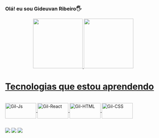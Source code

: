 ### Olá! eu sou Gideuvan Ribeiro🖐

<div align="center">
  <a href="https://github.com/devribeiro1">
  <img height="160em" src="https://github-readme-stats.vercel.app/api?username=devribeiro1&show_icons=true&theme=dracula&include_all_commits=true&count_private=true"/>
  <img height="160em" src="https://github-readme-stats.vercel.app/api/top-langs/?username=devribeiro1&layout=compact&langs_count=7&theme=dracula"/>
</div>
  <h1>Tecnologias que estou aprendendo</h1>
  <div style="display: inline_block"><br>
  <img align="center" alt="Gil-Js" height="50" width="100" src="https://img.shields.io/badge/JavaScript-F7DF1E?style=for-the-badge&logo=javascript&logoColor=black">
  <img align="center" alt="Gil-React" height="50" width="100" src="https://img.shields.io/badge/React_Native-20232A?style=for-the-badge&logo=react&logoColor=61DAFB">
  <img align="center" alt="Gil-HTML" height="50" width="100" src="https://img.shields.io/badge/HTML5-E34F26?style=for-the-badge&logo=html5&logoColor=white">
  <img align="center" alt="Gil-CSS" height="50" width="100" src="https://img.shields.io/badge/CSS3-1572B6?style=for-the-badge&logo=css3&logoColor=white">
</div>
  
  ##
  
  <div> 
  <a href="https://instagram.com/gilribeiro84" target="_blank"><img src="https://img.shields.io/badge/-Instagram-%23E4405F?style=for-the-badge&logo=instagram&logoColor=white" target="_blank"></a>
  <a href = "mailto:devribeiro1@gmail.com"><img src="https://img.shields.io/badge/Gmail-D14836?style=for-the-badge&logo=gmail&logoColor=white" target="_blank"></a>
 <a href="https://www.linkedin.com/in/gideuvan/" target="_blank"><img src="https://img.shields.io/badge/-LinkedIn-%230077B5?style=for-the-badge&logo=linkedin&logoColor=white" target="_blank"></a> 
</div>
  
